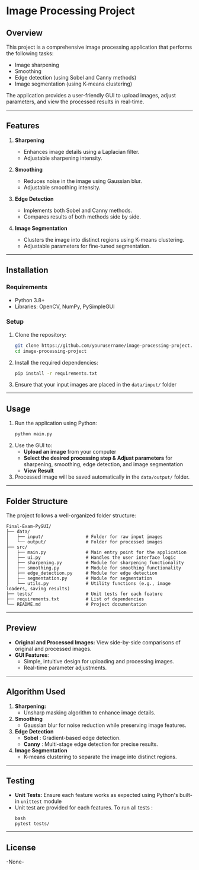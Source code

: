 # **Image Processing Project**

## **Overview**
This project is a comprehensive image processing application that performs the following tasks:
- Image sharpening
- Smoothing
- Edge detection (using Sobel and Canny methods)
- Image segmentation (using K-means clustering)

The application provides a user-friendly GUI to upload images, adjust parameters, and view the processed results in real-time.

---

## **Features**
1. **Sharpening**
   - Enhances image details using a Laplacian filter.
   - Adjustable sharpening intensity.

2. **Smoothing**
   - Reduces noise in the image using Gaussian blur.
   - Adjustable smoothing intensity.

3. **Edge Detection**
   - Implements both Sobel and Canny methods.
   - Compares results of both methods side by side.

4. **Image Segmentation**
   - Clusters the image into distinct regions using K-means clustering.
   - Adjustable parameters for fine-tuned segmentation.

---

## **Installation**

### **Requirements**
- Python 3.8+
- Libraries: OpenCV, NumPy, PySimpleGUI

### **Setup**
1. Clone the repository:
   ```bash
   git clone https://github.com/yourusername/image-processing-project.git
   cd image-processing-project
2. Install the required dependencies: 
    ```bash
    pip install -r requirements.txt
3. Ensure that your input images are placed in the `data/input/` folder

---
## **Usage**

1. Run the application using Python: 
   ``` bash
   python main.py
2. Use the GUI to: 
   - **Upload an image** from your computer
   - **Select the desired processing step & Adjust parameters** for sharpening, smoothing, edge detection, and image segmentation
   - **View Result**
3. Processed image will be saved automatically in the `data/output/` folder.

---
## **Folder Structure**

The project follows a well-organized folder structure:

```plaintext
Final-Exam-PyGUI/
├── data/
│   ├── input/                # Folder for raw input images
│   └── output/               # Folder for processed images
├── src/
│   ├── main.py               # Main entry point for the application
│   ├── ui.py                 # Handles the user interface logic
│   ├── sharpening.py         # Module for sharpening functionality
│   ├── smoothing.py          # Module for smoothing functionality
│   ├── edge_detection.py     # Module for edge detection
│   ├── segmentation.py       # Module for segmentation
│   └── utils.py              # Utility functions (e.g., image loaders, saving results)
├── tests/                    # Unit tests for each feature
├── requirements.txt          # List of dependencies
└── README.md                 # Project documentation
```
--- 
## **Preview**
- **Original and Processed Images:** View side-by-side comparisons of original and processed images.
- **GUI Features**:
  - Simple, intuitive design for uploading and processing images.
  - Real-time parameter adjustments.

---
## **Algorithm Used**
1. **Sharpening:** 
   - Unsharp masking algorithm to enhance image details.
2. **Smoothing**
   - Gaussian blur for noise reduction while preserving image features.
3. **Edge Detection**
   - **Sobel** : Gradient-based edge detection.
   - **Canny** : Multi-stage edge detection for precise results.
4. **Image Segmentation**
   - K-means clustering to separate the image into distinct regions.

---
## **Testing**

- **Unit Tests:** Ensure each feature works as expected using Python's built-in `unittest` module
- Unit test are provided for each features. To run all tests : 
  ```
  bash
  pytest tests/

--- 
## **License**

-None-